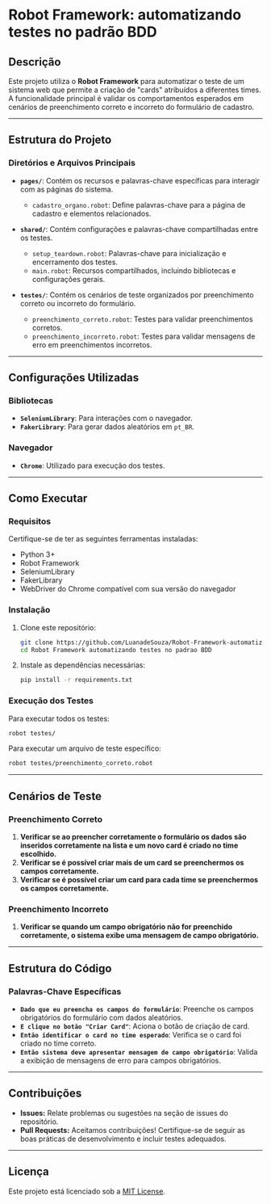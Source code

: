 # Robot Framework: automatizando testes no padrão BDD

## Descrição
Este projeto utiliza o **Robot Framework** para automatizar o teste de um sistema web que permite a criação de "cards" atribuídos a diferentes times. A funcionalidade principal é validar os comportamentos esperados em cenários de preenchimento correto e incorreto do formulário de cadastro.

---

## Estrutura do Projeto

### Diretórios e Arquivos Principais

- **`pages/`**: Contém os recursos e palavras-chave específicas para interagir com as páginas do sistema.
  - `cadastro_organo.robot`: Define palavras-chave para a página de cadastro e elementos relacionados.

- **`shared/`**: Contém configurações e palavras-chave compartilhadas entre os testes.
  - `setup_teardown.robot`: Palavras-chave para inicialização e encerramento dos testes.
  - `main.robot`: Recursos compartilhados, incluindo bibliotecas e configurações gerais.

- **`testes/`**: Contém os cenários de teste organizados por preenchimento correto ou incorreto do formulário.
  - `preenchimento_correto.robot`: Testes para validar preenchimentos corretos.
  - `preenchimento_incorreto.robot`: Testes para validar mensagens de erro em preenchimentos incorretos.

---

## Configurações Utilizadas

### Bibliotecas
- **`SeleniumLibrary`**: Para interações com o navegador.
- **`FakerLibrary`**: Para gerar dados aleatórios em `pt_BR`.

### Navegador
- **`Chrome`**: Utilizado para execução dos testes.

---

## Como Executar

### Requisitos
Certifique-se de ter as seguintes ferramentas instaladas:
- Python 3+
- Robot Framework
- SeleniumLibrary
- FakerLibrary
- WebDriver do Chrome compatível com sua versão do navegador

### Instalação
1. Clone este repositório:
   ```bash
   git clone https://github.com/LuanadeSouza/Robot-Framework-automatizando-testes-no-padr-o-BDD/tree/master
   cd Robot Framework automatizando testes no padrao BDD
   ```

2. Instale as dependências necessárias:
   ```bash
   pip install -r requirements.txt
   ```

### Execução dos Testes
Para executar todos os testes:
```bash
robot testes/
```

Para executar um arquivo de teste específico:
```bash
robot testes/preenchimento_correto.robot
```

---

## Cenários de Teste

### Preenchimento Correto
1. **Verificar se ao preencher corretamente o formulário os dados são inseridos corretamente na lista e um novo card é criado no time escolhido.**
2. **Verificar se é possível criar mais de um card se preenchermos os campos corretamente.**
3. **Verificar se é possível criar um card para cada time se preenchermos os campos corretamente.**

### Preenchimento Incorreto
1. **Verificar se quando um campo obrigatório não for preenchido corretamente, o sistema exibe uma mensagem de campo obrigatório.**

---

## Estrutura do Código

### Palavras-Chave Específicas
- **`Dado que eu preencha os campos do formulário`**: Preenche os campos obrigatórios do formulário com dados aleatórios.
- **`E clique no botão "Criar Card"`**: Aciona o botão de criação de card.
- **`Então identificar o card no time esperado`**: Verifica se o card foi criado no time correto.
- **`Então sistema deve apresentar mensagem de campo obrigatório`**: Valida a exibição de mensagens de erro para campos obrigatórios.

---

## Contribuições
- **Issues:** Relate problemas ou sugestões na seção de issues do repositório.
- **Pull Requests:** Aceitamos contribuições! Certifique-se de seguir as boas práticas de desenvolvimento e incluir testes adequados.

---

## Licença
Este projeto está licenciado sob a [MIT License](LICENSE).

